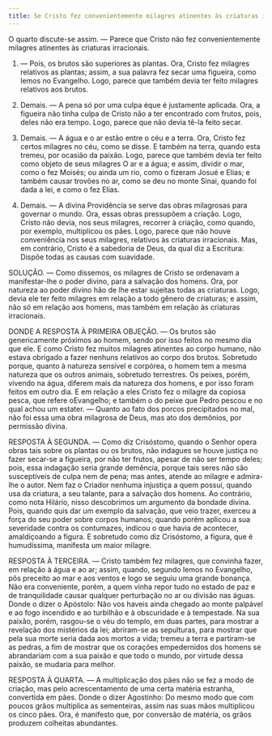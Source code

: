 ```yaml
---
title: Se Cristo fez convenientemente milagres atinentes às criaturas irracionais
---
```


O quarto discute-se assim. — Parece que Cristo não fez convenientemente milagres atinentes às criaturas irracionais.  

1. — Pois, os brutos são superiores às plantas. Ora, Cristo fez milagres relativos as plantas; assim, a sua palavra fez secar uma figueira, como lemos no Evangelho. Logo, parece que também devia ter feito milagres relativos aos brutos.  

2. Demais. — A pena só por uma culpa éque é justamente aplicada. Ora, a figueira não tinha culpa de Cristo não a ter encontrado com frutos, pois, deles não era tempo. Logo, parece que não devia tê-la feito secar.  

3. Demais. — A água e o ar estão entre o céu e a terra. Ora, Cristo fez certos milagres no céu, como se disse. E também na terra, quando esta tremeu, por ocasião da paixão. Logo, parece que também devia ter feito como objeto de seus milagres O ar e a água; e assim, dividir o mar, como o fez Moisés; ou ainda um rio, como o fizeram Josué e Elias; e também causar trovões no ar, como se deu no monte Sinai, quando foi dada a lei, e como o fez Elias.  

4. Demais. — A divina Providêncía se serve das obras milagrosas para governar o mundo. Ora, essas obras pressupõem a criação. Logo, Cristo não devia, nos seus milagres, recorrer à criação, como quando, por exemplo, multiplicou os pães. Logo, parece que não houve conveniêncía nos seus milagres, relativos às criaturas irracionais.  Mas, em contrário, Cristo é a sabedoria de Deus, da qual diz a Escritura: Dispõe todas as causas com suavidade.  

SOLUÇÃO. — Como dissemos, os milagres de Cristo se ordenavam a manifestar-lhe o poder divino, para a salvação dos homens. Ora, por natureza ao poder divino hão de lhe estar sujeitas todas as criaturas. Logo, devia ele ter feito milagres em relação a todo gênero de criaturas; e assim, não só em relação aos homens, mas também em relação às criaturas irracionais.  

DONDE A RESPOSTA À PRIMEIRA OBJEÇÃO. — Os brutos são genericamente próximos ao homem, sendo por isso feitos no mesmo dia que ele. E como Cristo fez muitos milagres atinentes ao corpo humano, não estava obrigado a fazer nenhuns relativos ao corpo dos brutos. Sobretudo porque, quanto à natureza sensível e corpórea, o homem tem a mesma natureza que os outros animais, sobretudo terrestres. Os peixes, porém, vivendo na água, diferem mais da natureza dos homens, e por isso foram feitos em outro dia. E em relação a eles Cristo fez o milagre da copiosa pesca, que refere oEvangelho; e também o do peixe que Pedro pescou e no qual achou um estater. — Quanto ao fato dos porcos precipitados no mal, não foi essa uma obra milagrosa de Deus, mas ato dos demônios, por permissão divina.  

RESPOSTA À SEGUNDA. — Como diz Crisóstomo, quando o Senhor opera obras tais sobre os plantas ou os brutos, não indagues se houve justiça no fazer secar-se a figueira, por não ter frutos, apesar de não ser tempo deles; pois, essa indagação seria grande demência, porque tais seres não são susceptíveis de culpa nem de pena; mas antes, atende ao milagre e admira-lhe o autor. Nem faz o Criador nenhuma injustiça a quem possui, quando usa da criatura, a seu talante, para a salvação dos homens. Ao contrário, como nota Hilário, nisso descobrimos um argumento da bondade divina. Pois, quando quis dar um exemplo da salvação, que veio trazer, exerceu a força do seu poder sobre corpos humanos; quando porém aplicou a sua severidade contra os contumazes, indicou o que havia de acontecer, amaldiçoando a figura. E sobretudo como diz Crisóstomo, a figura, que é humudíssima, manifesta um maior milagre.  

RESPOSTA À TERCEIRA. — Cristo também fez milagres, que convinha fazer, em relação à água e ao ar; assim, quando, segundo lemos no Evangelho, pôs preceito ao mar e aos ventos e logo se seguiu uma grande bonança. Não era conveniente, porém, a quem vinha repor tudo no estado de paz e de tranquilidade causar qualquer perturbação no ar ou divisão nas águas. Donde o dizer o Apóstolo: Não vos haveis ainda chegado ao monte palpável e ao fogo incendido e ao turbilhão e à obscuridade e à tempestade. Na sua paixão, porém, rasgou-se o véu do templo, em duas partes, para mostrar a revelação dos mistérios da lei; abriram-se as sepulturas, para mostrar que pela sua morte seria dada aos mortos a vida; tremeu a terra e partiram-se as pedras, a fim de mostrar que os corações empedernidos dos homens se abrandariam com a sua paixão e que todo o mundo, por virtude dessa paixão, se mudaria para melhor.  

RESPOSTA À QUARTA. — A multiplicação dos pães não se fez a modo de criação, mas pelo acrescentamento de uma certa matéria estranha, convertida em pães. Donde o dizer Agostinho: Do mesmo modo que com poucos grãos multiplica as sementeiras, assim nas suas mãos multiplicou os cinco pães. Ora, é manifesto que, por conversão de matéria, os grãos produzem colheitas abundantes.